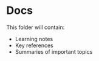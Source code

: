 # Docs

This folder will contain:

- Learning notes
- Key references
- Summaries of important topics
